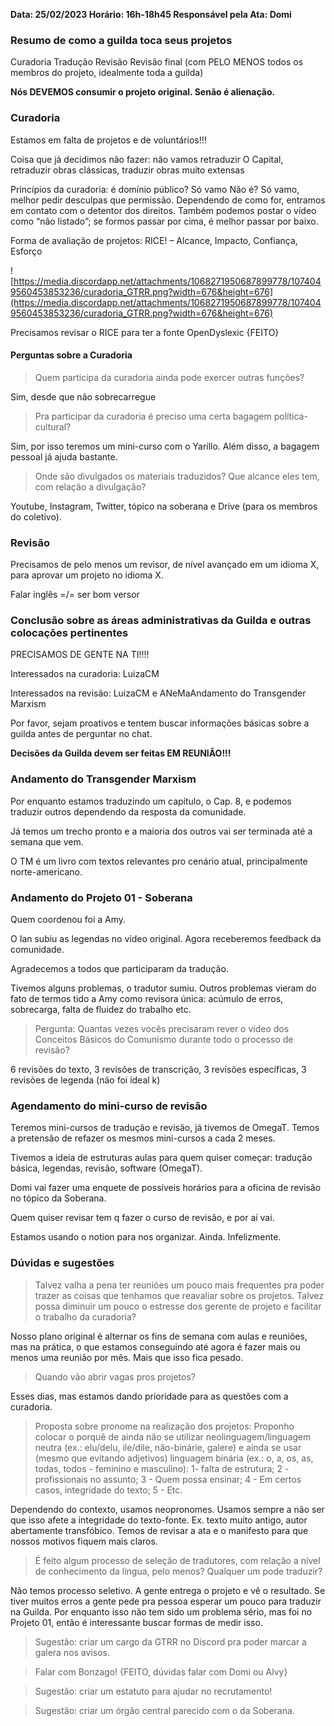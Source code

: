 **Data: 25/02/2023
Horário: 16h-18h45
Responsável pela Ata: Domi**

### Resumo de como a guilda toca seus projetos

Curadoria Tradução Revisão Revisão final (com PELO MENOS todos os membros do projeto, idealmente toda a guilda)

**Nós DEVEMOS consumir o projeto original. Senão é alienação.**
### Curadoria

Estamos em falta de projetos e de voluntários!!!

Coisa que já decidimos não fazer: não vamos retraduzir O Capital, retraduzir obras clássicas, traduzir obras muito extensas

Princípios da curadoria: é domínio público? Só vamo Não é? Só vamo, melhor pedir desculpas que permissão. Dependendo de como for, entramos em contato com o detentor dos direitos. Também podemos postar o vídeo como “não listado”; se formos passar por cima, é melhor passar por baixo.

Forma de avaliação de projetos: RICE! – Alcance, Impacto, Confiança, Esforço

![https://media.discordapp.net/attachments/1068271950687899778/1074049560453853236/curadoria_GTRR.png?width=676&height=676](https://media.discordapp.net/attachments/1068271950687899778/1074049560453853236/curadoria_GTRR.png?width=676&height=676)

Precisamos revisar o RICE para ter a fonte OpenDyslexic {FEITO}

#### Perguntas sobre a Curadoria

>Quem participa da curadoria ainda pode exercer outras funções?

Sim, desde que não sobrecarregue

>Pra participar da curadoria é preciso uma certa bagagem política-cultural?

Sim, por isso teremos um mini-curso com o Yarillo. Além disso, a bagagem pessoal já ajuda bastante.

>Onde são divulgados os materiais traduzidos? Que alcance eles tem, com relação a divulgação?

Youtube, Instagram, Twitter, tópico na soberana e Drive (para os membros do coletivo).
### Revisão

Precisamos de pelo menos um revisor, de nível avançado em um idioma X, para aprovar um projeto no idioma X.

Falar inglês =/= ser bom versor
### Conclusão sobre as áreas administrativas da Guilda e outras colocações pertinentes

PRECISAMOS DE GENTE NA TI!!!!

Interessados na curadoria: LuizaCM

Interessados na revisão: LuizaCM e ANeMaAndamento do Transgender Marxism

Por favor, sejam proativos e tentem buscar informações básicas sobre a guilda antes de perguntar no chat.

**Decisões da Guilda devem ser feitas EM REUNIÃO!!!**
### Andamento do Transgender Marxism

Por enquanto estamos traduzindo um capítulo, o Cap. 8, e podemos traduzir outros dependendo da resposta da comunidade.

Já temos um trecho pronto e a maioria dos outros vai ser terminada até a semana que vem.

O TM é um livro com textos relevantes pro cenário atual, principalmente norte-americano.
### Andamento do Projeto 01 - Soberana

Quem coordenou foi a Amy.

O Ian subiu as legendas no vídeo original. Agora receberemos feedback da comunidade.

Agradecemos a todos que participaram da tradução.

Tivemos alguns problemas, o tradutor sumiu. Outros problemas vieram do fato de termos tido a Amy como revisora única: acúmulo de erros, sobrecarga, falta de fluidez do trabalho etc.

>Pergunta: Quantas vezes vocês precisaram rever o vídeo dos Conceitos Básicos do Comunismo durante todo o processo de revisão?

6 revisões do texto, 3 revisões de transcrição, 3 revisões específicas, 3 revisões de legenda (não foi ideal k)
### Agendamento do mini-curso de revisão

Teremos mini-cursos de tradução e revisão, já tivemos de OmegaT. Temos a pretensão de refazer os mesmos mini-cursos a cada 2 meses.

Tivemos a ideia de estruturas aulas para quem quiser começar: tradução básica, legendas, revisão, software (OmegaT).

Domi vai fazer uma enquete de possíveis horários para a oficina de revisão no tópico da Soberana.

Quem quiser revisar tem q fazer o curso de revisão, e por aí vai.

Estamos usando o notion para nos organizar. Ainda. Infelizmente.
### Dúvidas e sugestões

>Talvez valha a pena ter reuniões um pouco mais frequentes pra poder trazer as coisas que tenhamos que reavaliar sobre os projetos. Talvez possa diminuir um pouco o estresse dos gerente de projeto e facilitar o trabalho da curadoria?

Nosso plano original é alternar os fins de semana com aulas e reuniões, mas na prática, o que estamos conseguindo até agora é fazer mais ou menos uma reunião por mês. Mais que isso fica pesado.

>Quando vão abrir vagas pros projetos?

Esses dias, mas estamos dando prioridade para as questões com a curadoria.

>Proposta sobre pronome na realização dos projetos: Proponho colocar o porquê de ainda não se utilizar neolinguagem/linguagem neutra (ex.: elu/delu, ile/dile, não-binárie, galere) e ainda se usar (mesmo que evitando adjetivos) linguagem binária (ex.: o, a, os, as, todas, todos - feminino e masculino): 1- falta de estrutura; 2 - profissionais no assunto; 3 - Quem possa ensinar; 4 - Em certos casos, integridade do texto; 5 - Etc.

Dependendo do contexto, usamos neopronomes. Usamos sempre a não ser que isso afete a integridade do texto-fonte. Ex. texto muito antigo, autor abertamente transfóbico. Temos de revisar a ata e o manifesto para que nossos motivos fiquem mais claros.

>É feito algum processo de seleção de tradutores, com relação a nível de conhecimento da língua, pelo menos? Qualquer um pode traduzir?

Não temos processo seletivo. A gente entrega o projeto e vê o resultado. Se tiver muitos erros a gente pede pra pessoa esperar um pouco para traduzir na Guilda. Por enquanto isso não tem sido um problema sério, mas foi no Projeto 01, então é interessante buscar formas de medir isso.

>Sugestão: criar um cargo da GTRR no Discord pra poder marcar a galera nos avisos.

>Falar com Bonzago! {FEITO, dúvidas falar com Domi ou Alvy}

>Sugestão: criar um estatuto para ajudar no recrutamento!

>Sugestão: criar um órgão central parecido com o da Soberana.